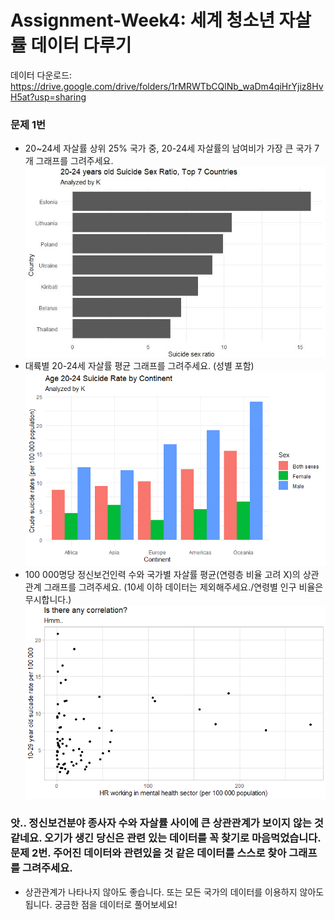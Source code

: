 # Assignment-Week4: 세계 청소년 자살률 데이터 다루기

데이터 다운로드: https://drive.google.com/drive/folders/1rMRWTbCQlNb_waDm4qiHrYjiz8HvH5at?usp=sharing

### 문제 1번
* 20~24세 자살률 상위 25% 국가 중, 20-24세 자살률의 남여비가 가장 큰 국가 7개 그래프를 그려주세요.  
![Sex_ratio](https://github.com/Shinye-Kang/desktop-tutorial/blob/main/Cont_Suicide_sex.JPG)
* 대륙별 20-24세 자살률 평균 그래프를 그려주세요. (성별 포함)  
![Cont_Suciderate](https://github.com/Shinye-Kang/desktop-tutorial/blob/main/Sexratio.png)
* 100 000명당 정신보건인력 수와 국가별 자살률 평균(연령층 비율 고려 X)의 상관관계 그래프를 그려주세요. (10세 이하 데이터는 제외해주세요./연령별 인구 비율은 무시합니다.)  
![HR_Suiciderate](https://github.com/Shinye-Kang/desktop-tutorial/blob/main/HR_suiciderate.PNG)


### 앗.. 정신보건분야 종사자 수와 자살률 사이에 큰 상관관계가 보이지 않는 것 같네요. 오기가 생긴 당신은 관련 있는 데이터를 꼭 찾기로 마음먹었습니다. 문제 2번. 주어진 데이터와 관련있을 것 같은 데이터를 스스로 찾아 그래프를 그려주세요. 
* 상관관계가 나타나지 않아도 좋습니다. 또는 모든 국가의 데이터를 이용하지 않아도 됩니다. 궁금한 점을 데이터로 풀어보세요!
